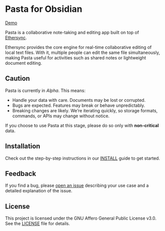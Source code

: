 # Pasta for Obsidian

[Demo](docs/videos/share-folder.gif)

Pasta is a collaborative note-taking and editing app built on top of [Ethersync](https://github.com/ethersync/ethersync).

Ethersync provides the core engine for real-time collaborative editing of local text files. With it, multiple people can edit the same file simultaneously, making Pasta useful for activities such as shared notes or lightweight document editing.

## Caution

Pasta is currently in _Alpha_. This means:

- Handle your data with care. Documents may be lost or corrupted.
- Bugs are expected. Features may break or behave unpredictably.
- Breaking changes are likely. We’re iterating quickly, so storage formats, commands, or APIs may change without notice.

If you choose to use Pasta at this stage, please do so only with **non-critical** data.

## Installation

Check out the step-by-step instructions in our [INSTALL](INSTALL.md) guide to get started.

## Feedback

If you find a bug, please [open an issue](https://github.com/critica-tech-lab/pasta-obsidian/issues) describing your use case and a detailed explanation of the issue.

## License

This project is licensed under the GNU Affero General Public License v3.0.
See the [LICENSE](LICENSE) file for details.
